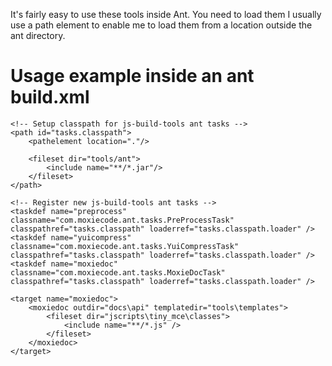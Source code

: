 It's fairly easy to use these tools inside Ant. You need to load them I usually use a path element to enable me to load them from a location outside the ant directory.

# Usage example inside an ant build.xml #
```
<!-- Setup classpath for js-build-tools ant tasks -->
<path id="tasks.classpath">
    <pathelement location="."/>

    <fileset dir="tools/ant">
        <include name="**/*.jar"/>
    </fileset>
</path>

<!-- Register new js-build-tools ant tasks -->
<taskdef name="preprocess" classname="com.moxiecode.ant.tasks.PreProcessTask" classpathref="tasks.classpath" loaderref="tasks.classpath.loader" />
<taskdef name="yuicompress" classname="com.moxiecode.ant.tasks.YuiCompressTask" classpathref="tasks.classpath" loaderref="tasks.classpath.loader" />
<taskdef name="moxiedoc" classname="com.moxiecode.ant.tasks.MoxieDocTask" classpathref="tasks.classpath" loaderref="tasks.classpath.loader" />

<target name="moxiedoc">
    <moxiedoc outdir="docs\api" templatedir="tools\templates">
        <fileset dir="jscripts\tiny_mce\classes">
            <include name="**/*.js" /> 
        </fileset>
    </moxiedoc>
</target>
```